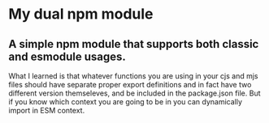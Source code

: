 # My dual npm module

## A simple npm module that supports both classic and esmodule usages.

What I learned is that whatever functions you are using in your cjs and mjs files should have separate proper export definitions and in fact have two different version themseleves, and be included in the package.json file. But if you know which context you are going to be in you can dynamically import in ESM context.

